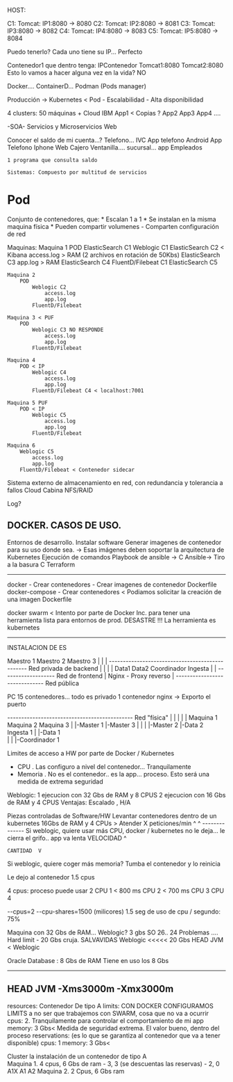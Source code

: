 
HOST:

C1: Tomcat: IP1:8080 -> 8080
C2: Tomcat: IP2:8080 -> 8081
C3: Tomcat: IP3:8080 -> 8082
C4: Tomcat: IP4:8080 -> 8083
C5: Tomcat: IP5:8080 -> 8084

Puedo tenerlo? Cada uno tiene su IP... Perfecto

Contenedor1 que dentro tenga: IPContenedor
    Tomcat1:8080
    Tomcat2:8080
Esto lo vamos a hacer alguna vez en la vida? NO

Docker.... ContainerD... Podman (Pods manager)

Producción -> Kubernetes < Pod
    - Escalabilidad
    - Alta disponibilidad
    
4 clusters: 50 máquinas + Cloud IBM
App1 < Copias ?
App2
App3
App4
....




-SOA-
Servicios y Microservicios Web

Conocer el saldo de mi cuenta...?
    Telefono... IVC
    App telefono Android
    App Telefono Iphone
    Web
    Cajero
    Ventanilla.... sucursal... app Empleados
    
    1 programa que consulta saldo
    
    Sistemas: Compuesto por multitud de servicios



# Pod

Conjunto de contenedores, que:
    * Escalan 1 a 1
    * Se instalan en la misma maquina física
    * Pueden compartir volumenes
    - Comparten configuración de red


Maquinas:
    Maquina 1
        POD                                                         ElasticSearch C1
        Weblogic C1                                                 ElasticSearch C2    < Kibana
            access.log  > RAM (2 archivos en rotación de 50Kbs)     ElasticSearch C3
            app.log     > RAM                                       ElasticSearch C4
        FluentD/Filebeat C1                                         ElasticSearch C5
        
    Maquina 2
        POD
            Weblogic C2
                access.log
                app.log
            FluentD/Filebeat
        
    Maquina 3 < PUF
        POD
            Weblogic C3 NO RESPONDE
                access.log
                app.log
            FluentD/Filebeat
        
    Maquina 4
        POD < IP
            Weblogic C4
                access.log
                app.log
            FluentD/Filebeat C4 < localhost:7001
    
    Maquina 5 PUF
        POD < IP
            Weblogic C5
                access.log
                app.log
            FluentD/Filebeat
        
    Maquina 6
        Weblogic C5
            access.log
            app.log
        FluentD/Filebeat < Contenedor sidecar

Sistema externo de almacenamiento en red, con redundancia y tolerancia a fallos
    Cloud
    Cabina
    NFS/RAID

Log?



DOCKER. CASOS DE USO.
------------------------------------------------
Entornos de desarrollo. Instalar software
Generar imagenes de contenedor para su uso donde sea.
    -> Esas imágenes deben soportar la arquitectura de Kubernetes
Ejecución de comandos
    Playbook de ansible -> C Ansible-> Tiro a la basura
                           C Terraform 

-----


docker
    - Crear contenedores
    - Crear imagenes de contenedor Dockerfile
docker-compose
    - Crear contenedores < Podiamos solicitar la creación de una imagen Dockerfile

docker swarm < Intento por parte de Docker Inc. para tener una herramienta lista para entornos de prod.
                DESASTRE !!! La herramienta es kubernetes
                
----
INSTALACION DE ES

Maestro 1           Maestro 2               Maestro 3
 |                      |                       |
 ------------------------------------------------    Red privada de backend
 |          |           |                 |
Data1      Data2     Coordinador        Ingesta
                        |                 |
                        -------------------         Red de frontend
                                |
                              Nginx   - Proxy reverso
                                |
                                ------------------------------ Red pública

PC 
15 contenedores... todo es privado
1 contenedor nginx -> Exporto el puerto

 ---------------------------------------------  Red "física" 
 |  |                 |                  |   |
Maquina 1           Maquina 2           Maquina 3
 |  |-Master 1        |-Master 3         |   |
 |  |-Master 2        |-Data 2           Ingesta 1
 |  |-Data 1              
 |  |
 |-Coordinador 1
 
 
Limites de acceso a HW por parte de Docker / Kubernetes 
- CPU . Las configuro a nivel del contenedor... Tranquilamente
- Memoria . No es el contenedor.. es la app... proceso. Esto será una medida de extrema seguridad
 
Weblogic:  1 ejecucion con 32 Gbs de RAM y 8 CPUS
           2 ejecucion con 16 Gbs de RAM y 4 CPUS Ventajas: Escalado , H/A

Piezas controladas de Software/HW
    Levantar contenedores dentro de un kubernetes 16Gbs de RAM y 4 CPUs > Atender X peticiones/min
                                                    ^            ^
                                                    --------------
Si weblogic, quiere usar más CPU, docker / kubernetes no le deja... le cierra el grifo.. app va lenta
    VELOCIDAD ^
    
    CANTIDAD  V
Si weblogic, quiere coger más memoria? Tumba el contenedor y lo reinicia

Le dejo al contenedor 1.5 cpus

4 cpus: proceso puede usar 2
CPU 1 < 800 ms
CPU 2 < 700 ms
CPU 3
CPU 4

--cpus=2
--cpu-shares=1500 (milicores) 1.5 seg de uso de cpu / segundo: 75%


Maquina con 32 Gbs de RAM... Weblogic? 3 gbs SO 26.. 24 Problemas ....
Hard limit - 20 Gbs cruja.    SALVAVIDAS
Weblogic <<<<< 20 Gbs
    HEAD JVM < Weblogic 
    
Oracle Database : 8 Gbs de RAM
                Tiene en uso los 8 Gbs

---------------
HEAD JVM -Xms3000m -Xmx3000m
---------------
resources: Contenedor De tipo A
    limits:  CON DOCKER CONFIGURAMOS LIMITS a no ser que trabajemos con SWARM, cosa que no va a ocurrir
        cpus: 2.  Tranquilamente para controlar el comportamiento de mi app
        memory: 3 Gbs< Medida de seguridad extrema. El valor bueno, dentro del proceso
    reservations: (es lo que se garantiza al contenedor que va a tener disponible)
        cpus: 1
        memory: 3 Gbs<
        

Cluster la instalación de un contenedor de tipo A        
    Maquina 1. 4 cpus, 6 Gbs de ram - 3, 3 (se descuentas las reservas) - 2, 0
        A1X A1 A2
    Maquina 2. 2 Cpus, 6 Gbs ram
